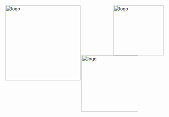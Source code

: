 <img src="https://github-readme-stats.vercel.app/api/top-langs?username=whjin" alt="logo" height="240" align="left" />
<img src="https://github-readme-stats.vercel.app/api?username=whjin&theme=radical&show_icons=true" alt="logo" height="160" align="right" />
<img src="https://github-profile-trophy.vercel.app/?username=whjin&theme=flat&column=7" alt="logo" height="180" align="center" />
